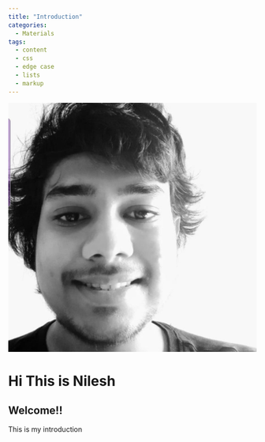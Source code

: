 ```yaml
---
title: "Introduction"
categories:
  - Materials
tags:
  - content
  - css
  - edge case
  - lists
  - markup
---
```

![this is me](/images/logo/self.jpeg)


# Hi This is Nilesh 
## Welcome!!

This is my introduction

